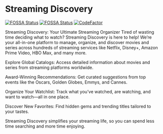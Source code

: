 # Streaming Discovery
[![FOSSA Status](https://app.fossa.com/api/projects/git%2Bgithub.com%2Fdrma-tech%2FSD.svg?type=shield)](https://app.fossa.com/projects/git%2Bgithub.com%2Fdrma-tech%2FSD?ref=badge_shield)
[![FOSSA Status](https://app.fossa.com/api/projects/git%2Bgithub.com%2Fdrma-tech%2FSD.svg?type=shield&issueType=security)](https://app.fossa.com/projects/git%2Bgithub.com%2Fdrma-tech%2FSD?ref=badge_shield&issueType=security)
[![CodeFactor](https://www.codefactor.io/repository/github/drma-tech/sd/badge)](https://www.codefactor.io/repository/github/drma-tech/sd)

Streaming Discovery: Your Ultimate Streaming Organizer
Tired of wasting time deciding what to watch? Streaming Discovery is here to help! We’re your all-in-one platform to manage, organize, and discover movies and series across hundreds of streaming services like Netflix, Disney+, Amazon Prime Video, HBO Max, and many more.

Explore Global Catalogs: Access detailed information about movies and series from streaming platforms worldwide.

Award-Winning Recommendations: Get curated suggestions from top events like the Oscars, Golden Globes, Emmys, and Cannes.

Organize Your Watchlist: Track what you’ve watched, are watching, and want to watch—all in one place.

Discover New Favorites: Find hidden gems and trending titles tailored to your tastes.

Streaming Discovery simplifies your streaming life, so you can spend less time searching and more time enjoying.
